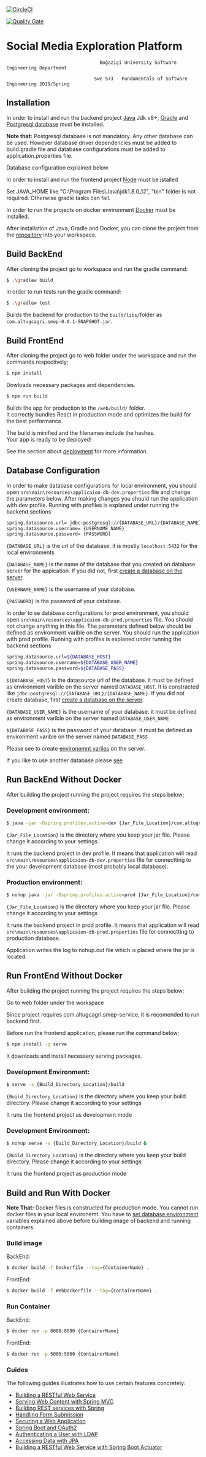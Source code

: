 [![CircleCI](https://circleci.com/gh/altugcagri/boun-swe-573/tree/dev.svg?style=svg&circle-token=8d8c2fc0288c5c84c31d65acd89cb4fe273a3b69)](https://circleci.com/gh/altugcagri/boun-swe-573/tree/dev)

[![Quality Gate](https://sonarcloud.io/api/project_badges/quality_gate?project=altugcagri_boun-swe-573)](https://sonarcloud.io/dashboard?id=altugcagri_boun-swe-573)

# Social Media Exploration Platform
                                      Boğaziçi University Software Engineering Department

                                    Swe 573 - Fundamentals of Software Engineering 2019/Spring
                                    
                                  
## Installation

In order to install and run the backend project [Java](https://www.java.com) Jdk v8+, [Gradle](https://gradle.org/) and [Postgresql database](https://www.postgresql.org/)  must be installed.

**Note that:** Postgresql database is not mandatory. Any other database can be used. However database driver dependencies must be added to build.gradle file and database configurations must be added to application.properties file.

Database configuration explained below.

In order to install and run the frontend project [Node](https://nodejs.org/en/) must be istalled

Set JAVA_HOME like "C:\Program Files\Java\jdk1.8.0_12", "bin" folder is not required. Otherwise gradle tasks can fail.

In order to run the projects on docker environment [Docker](https://docs.docker.com/) must be installed.

After installation  of Java, Gradle and Docker, you can clone the project from the [repository](https://github.com/altugcagri/boun-swe-573.git) into your workspace.

## Build BackEnd

After cloning the project go to workspace and run the gradle command:

```sh
$ .\gradlew build
```

in order to run tests run the gradle command:

```sh
$ .\gradlew test
```

Builds the backend for production to the `build/libs/`folder as `com.altugcagri.smep-0.0.1-SNAPSHOT.jar`.<br>

## Build FrontEnd

After cloning the project go to web folder under the workspace and run the commands respectively;

```sh
$ npm install
```

Dowloads necessary packages and dependencies.

```sh
$ npm run build
```

Builds the app for production to the `/web/build/` folder.<br>
It correctly bundles React in production mode and optimizes the build for the best performance.

The build is minified and the filenames include the hashes.<br>
Your app is ready to be deployed!

See the section about [deployment](https://facebook.github.io/create-react-app/docs/deployment) for more information.

## Database Configuration

In order to make database configurations for local environment, you should open `src\main\resources\applicaion-db-dev.properties` file and change the parameters below. After making changes you should run the application with dev profile. Running with profiles is explaned under running the backend sections

```sh
spring.datasource.url= jdbc:postgresql://{DATABASE_URL}/{DATABASE_NAME}
spring.datasource.username= {USERNAME_NAME}
spring.datasource.password= {PASSWORD}
```

`{DATABASE_URL}` is the url of the database. it is mostly `localhost:5432` for the local environments

`{DATABASE_NAME}` is the name of the database that you created on database server for the appication. If you did not, first [create a database on the server](https://www.postgresql.org/docs/current/sql-createdatabase.html). 

`{USERNAME_NAME}` is the username of your database.

`{PASSWORD}` is the password of your database.

In order to se database configurations for prod environment, you should open `src\main\resources\applicaion-db-prod.properties` file. You should not change anything in this file. The parameters defined below should be defined as environment varible on the server. You should run the application with prod profile. Running with profiles is explaned under running the backend sections

```sh
spring.datasource.url=${DATABASE_HOST}
spring.datasource.username=${DATABASE_USER_NAME}
spring.datasource.password=${DATABASE_PASS}
```

`${DATABASE_HOST}` is the datasource url of the database. it must be defined as environment varible on the server named `DATABASE_HOST`. It is constracted like `jdbc:postgresql://{DATABASE_URL}/{DATABASE_NAME}`. If you did not create database, first [create a database on the server](https://www.postgresql.org/docs/current/sql-createdatabase.html). 

`{DATABASE_USER_NAME}` is the username of your database. it must be defined as environment varible on the server named `DATABASE_USER_NAME`

`${DATABASE_PASS}` is the password of your database. it must be defined as environment varible on the server named `DATABASE_PASS`

Please see to create [environemnt variles](https://www.geeksforgeeks.org/environment-variables-in-linux-unix/) on the server.

If you like to use another database please [see](https://docs.spring.io/spring-boot/docs/current/reference/html/boot-features-sql.html)

## Run BackEnd Without Docker

After building the project running the project requires the steps below;

### Development environment:

```sh
$ java -jar -Dspring.profiles.active=dev {Jar_File_Location}/com.altugcagri.smep-0.0.1-SNAPSHOT.jar
```

`{Jar_File_Location}` is the directory where you keep your jar file. Please change it according to your settings

It runs the backend project in dev profile. It means that application will read  `src\main\resources\applicaion-db-dev.properties` file for connectting to the your development database (most probably local database). 

### Production environment:

```sh
$ nohup java -jar -Dspring.profiles.active=prod {Jar_File_Location}/com.altugcagri.smep-0.0.1-SNAPSHOT.jar &
```

`{Jar_File_Location}` is the directory where you keep your jar file. Please change it according to your settings

It runs the backend project in prod profile. It means that application will read  `src\main\resources\applicaion-db-prod.properties` file for connectting to production database. 

Application writes the log to nohup.out file which is placed where the jar is located.

## Run FrontEnd Without Docker

After building the project running the project requires the steps below;

Go to web folder under the workspace

Since project requires com.altugcagri.smep-service, it is recomended to run backend first.

Before run the frontend application, please run the command below; 

```sh
$ npm install -g serve
```

It downloads and install necessery serving packages.

### Development Environment:

```sh
$ serve -s {Build_Directory_Location}/build
```

`{Build_Directory_Location}` is the directory where you keep your build directory. Please change it according to your settings

It runs the frontend project as development mode

### Development Environment:

```sh
$ nohup serve -s {Build_Directory_Location}/build &
```

`{Build_Directory_Location}` is the directory where you keep your build directory. Please change it according to your settings

It runs the frontend project as production mode


## Build and Run With Docker

**Note That:** Docker files is constructed for production mode. You cannot run docker files in your local environemt. You have to [set database environment](https://docs.docker.com/engine/reference/builder/#env) variables explained above before building image of backend and running containers.

### Build image 

BackEnd:

```sh
$ docker build -f Dockerfile --tag={ContainerName} .
```

FrontEnd:

```sh
$ docker build -f WebDockerfile --tag={ContainerName} .
```

### Run Container

BackEnd:

```sh
$ docker run -p 8080:8080 {ContainerName}
```

FrontEnd:

```sh
$ docker run -p 5000:5000 {ContainerName}
```

### Guides
The following guides illustrates how to use certain features concretely:

* [Building a RESTful Web Service](https://spring.io/guides/gs/rest-service/)
* [Serving Web Content with Spring MVC](https://spring.io/guides/gs/serving-web-content/)
* [Building REST services with Spring](https://spring.io/guides/tutorials/bookmarks/)
* [Handling Form Submission](https://spring.io/guides/gs/handling-form-submission/)
* [Securing a Web Application](https://spring.io/guides/gs/securing-web/)
* [Spring Boot and OAuth2](https://spring.io/guides/tutorials/spring-boot-oauth2/)
* [Authenticating a User with LDAP](https://spring.io/guides/gs/authenticating-ldap/)
* [Accessing Data with JPA](https://spring.io/guides/gs/accessing-data-jpa/)
* [Building a RESTful Web Service with Spring Boot Actuator](https://spring.io/guides/gs/actuator-service/)

